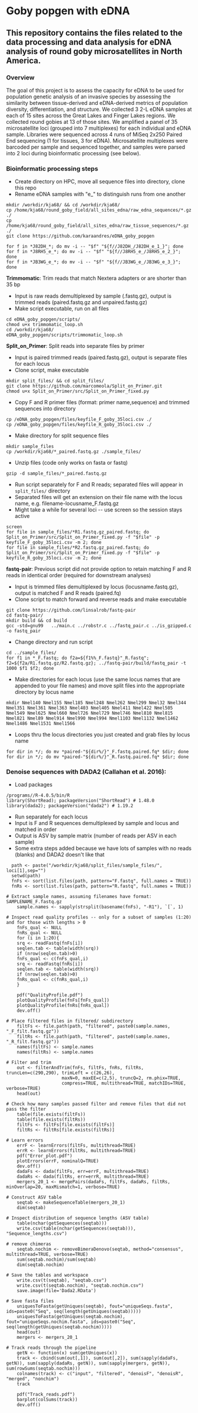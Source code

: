 # Goby popgen with eDNA
## This repository contains the files related to the data processing and data analysis for eDNA analysis of round goby microsatellites in North America. 

### Overview
The goal of this project is to assess the capacity for eDNA to be used for population genetic analysis of an invasive species by assessing the similarity between tissue-derived and eDNA-derived metrics of population diversity, differentiation, and structure. We collected 3 2-L eDNA samples at each of 15 sites across the Great Lakes and Finger Lakes regions. We collected round gobies at 13 of those sites. We amplified a panel of 35 microsatellite loci (grouped into 7 multiplexes) for each individual and eDNA sample. Libraries were sequenced across 4 runs of MiSeq 2x250 Paired End sequencing (1 for tissues, 3 for eDNA). Microsatellite multiplexes were barcoded per sample and sequenced together, and samples were parsed into 2 loci during bioinformatic processing (see below). 

### Bioinformatic processing steps
- Create directory on HPC, move all sequence files into directory, clone this repo
- Rename eDNA samples with "e_" to distinguish runs from one another
```
mkdir /workdir/kja68/ && cd /workdir/kja68/
cp /home/kja68/round_goby_field/all_sites_edna/raw_edna_sequences/*.gz ./
cp /home/kja68/round_goby_field/all_sites_edna/raw_tissue_sequences/*.gz ./
git clone https://github.com/karaandres/eDNA_goby_popgen

for f in *J82DH_*; do mv -i -- "$f" "${f//J82DH_/J82DH_e_1_}"; done
for f in *J8RH5_e_*; do mv -i -- "$f" "${f//J8RH5_e_/J8RH5_e_2_}"; done
for f in *JB3WG_e_*; do mv -i -- "$f" "${f//JB3WG_e_/JB3WG_e_3_}"; done
```
**Trimmomatic**: Trim reads that match Nextera adapters or are shorter than 35 bp
- Input is raw reads demultiplexed by sample (.fastq.gz), output is trimmed reads (paired.fastq.gz and unpaired.fastq.gz)
- Make script executable, run on all files
```
cd eDNA_goby_popgen/scripts/
chmod u+x trimmomatic_loop.sh
cd /workdir/kja68/
eDNA_goby_popgen/scripts/trimmomatic_loop.sh
```

**Split_on_Primer**: Split reads into separate files by primer
- Input is paired trimmed reads (paired.fastq.gz), output is separate files for each locus
- Clone script, make executable
```
mkdir split_files/ && cd split_files/
git clone https://github.com/marcomeola/Split_on_Primer.git
chmod u+x Split_on_Primer/src/Split_on_Primer_fixed.py
```
- Copy F and R primer files (format: primer name,sequence) and trimmed sequences into directory 
```
cp /eDNA_goby_popgen/files/keyfile_F_goby_35loci.csv ./
cp /eDNA_goby_popgen/files/keyfile_R_goby_35loci.csv ./
```
- Make directory for split sequence files
```
mkdir sample_files
cp /workdir/kja68/*_paired.fastq.gz ./sample_files/
```
- Unzip files (code only works on fasta or fastq) 
```
gzip -d sample_files/*_paired.fastq.gz
```
- Run script separately for F and R reads; separated files will appear in `split_files/` directory
- Separated files will get an extension on their file name with the locus name, e.g. filename-locusname_F.fastq.gz
- Might take a while for several loci -- use screen so the session stays active
```
screen
for file in sample_files/*R1.fastq.gz_paired.fastq; do Split_on_Primer/src/Split_on_Primer_fixed.py -f "$file" -p keyfile_F_goby_35loci.csv -m 2; done
for file in sample_files/*R2.fastq.gz_paired.fastq; do Split_on_Primer/src/Split_on_Primer_fixed.py -f "$file" -p keyfile_R_goby_35loci.csv -m 2; done
```

**fastq-pair**: Previous script did not provide option to retain matching F and R reads in identical order (required for downstream analyses)
- Input is trimmed files demultiplexed by locus (locusname.fastq.gz), output is matched F and R reads (paired.fq)
- Clone script to match forward and reverse reads and make executable
```
git clone https://github.com/linsalrob/fastq-pair
cd fastq-pair/
mkdir build && cd build
gcc -std=gnu99   ../main.c ../robstr.c ../fastq_pair.c ../is_gzipped.c  -o fastq_pair
```
- Change directory and run script
```
cd ../sample_files/
for f1 in *_F.fastq; do f2a=${f1%%_F.fastq}"_R.fastq"; f2=${f2a/R1.fastq.gz/R2.fastq.gz}; ../fastq-pair/build/fastq_pair -t 1000 $f1 $f2; done
```
- Make directories for each locus (use the same locus names that are appended to your file names) and move split files into the appropriate directory by locus name 
```
mkdir Nmel140 Nmel155 Nmel185 Nmel248 Nmel262 Nmel299 Nmel32 Nmel344 Nmel351 Nmel361 Nmel363 Nmel403 Nmel405 Nmel411 Nmel422 Nmel505 Nmel549 Nmel625 Nmel660 Nmel726 Nmel729 Nmel746 Nmel810 Nmel815 Nmel821 Nmel89 Nmel914 Nmel990 Nmel994 Nmel1103 Nmel1132 Nmel1462 Nmel1486 Nmel1531 Nmel1566
```
- Loops thru the locus directories you just created and grab files by locus name
```
for dir in */; do mv *paired-"${dir%/}"_F.fastq.paired.fq* $dir; done
for dir in */; do mv *paired-"${dir%/}"_R.fastq.paired.fq* $dir; done
```

### Denoise sequences with DADA2 (Callahan et al. 2016): 
- Load packages
```
/programs//R-4.0.5/bin/R
library(ShortRead); packageVersion("ShortRead") # 1.48.0
library(dada2); packageVersion("dada2") # 1.19.2
```
- Run separately for each locus
- Input is F and R sequences demultiplexed by sample and locus and matched in order
- Output is ASV by sample matrix (number of reads per ASV in each sample)
- Some extra steps added because we have lots of samples with no reads (blanks) and DADA2 doesn't like that
```
  path <- paste("/workdir/kja68/split_files/sample_files/", loci[1],sep="")
  setwd(path)
  fnFs <- sort(list.files(path, pattern="F.fastq", full.names = TRUE))
  fnRs <- sort(list.files(path, pattern="R.fastq", full.names = TRUE))

# Extract sample names, assuming filenames have format: SAMPLENAME_F.fastq.gz
	sample.names <- sapply(strsplit(basename(fnFs), "-R1"), `[`, 1)

# Inspect read quality profiles -- only for a subset of samples (1:20) and for those with lengths > 0
	fnFs_qual <- NULL
	fnRs_qual <- NULL
	for (i in 1:20){
	srq <- readFastq(fnFs[i])
	seqlen.tab <- table(width(srq))
	if (nrow(seqlen.tab)>0)
	fnFs_qual <- c(fnFs_qual,i)
	srq <- readFastq(fnRs[i])
	seqlen.tab <- table(width(srq))
	if (nrow(seqlen.tab)>0)
	fnRs_qual <- c(fnRs_qual,i)
	}

	pdf("QualityProfile.pdf")
	plotQualityProfile(fnFs[fnFs_qual])
	plotQualityProfile(fnRs[fnRs_qual])
	dev.off()

# Place filtered files in filtered/ subdirectory
	filtFs <- file.path(path, "filtered", paste0(sample.names, "_F_filt.fastq.gz"))
	filtRs <- file.path(path, "filtered", paste0(sample.names, "_R_filt.fastq.gz"))
	names(filtFs) <- sample.names
	names(filtRs) <- sample.names

# Filter and trim
	out <- filterAndTrim(fnFs, filtFs, fnRs, filtRs, truncLen=c(290,290), trimLeft = c(26,26),
                     maxN=0, maxEE=c(2,5), truncQ=2, rm.phix=TRUE,
                     compress=TRUE, multithread=TRUE, matchIDs=TRUE, verbose=TRUE)
	head(out)

# Check how many samples passed filter and remove files that did not pass the filter
	table(file.exists(filtFs))
	table(file.exists(filtRs))
	filtFs <- filtFs[file.exists(filtFs)]
	filtRs <- filtRs[file.exists(filtRs)]

# Learn errors
	errF <- learnErrors(filtFs, multithread=TRUE)
	errR <- learnErrors(filtRs, multithread=TRUE)
	pdf("Error_plot.pdf")
	plotErrors(errF, nominalQ=TRUE)
	dev.off()
	dadaFs <- dada(filtFs, err=errF, multithread=TRUE)
	dadaRs <- dada(filtRs, err=errR, multithread=TRUE)
	mergers_20_1 <- mergePairs(dadaFs, filtFs, dadaRs, filtRs, minOverlap=20, maxMismatch=1, verbose=TRUE)

# Construct ASV table 
	seqtab <- makeSequenceTable(mergers_20_1)
	dim(seqtab)

# Inspect distribution of sequence lengths (ASV table)
	table(nchar(getSequences(seqtab)))
	write.csv(table(nchar(getSequences(seqtab))), "Sequence_lengths.csv")

# remove chimeras 
	seqtab.nochim <- removeBimeraDenovo(seqtab, method="consensus", multithread=TRUE, verbose=TRUE)
	sum(seqtab.nochim)/sum(seqtab)
	dim(seqtab.nochim)

# Save the tables and workspace
	write.csv(t(seqtab), "seqtab.csv")
	write.csv(t(seqtab.nochim), "seqtab.nochim.csv")
	save.image(file='Dada2.RData')

# Save fasta files
	uniquesToFasta(getUniques(seqtab), fout="uniqueSeqs.fasta", ids=paste0("Seq", seq(length(getUniques(seqtab)))))
	uniquesToFasta(getUniques(seqtab.nochim), fout="uniqueSeqs.nochim.fasta", ids=paste0("Seq", seq(length(getUniques(seqtab.nochim)))))
	head(out)
	mergers <- mergers_20_1

# Track reads through the pipeline
	getN <- function(x) sum(getUniques(x))
	track <- cbind(sum(out[,1]), sum(out[,2]), sum(sapply(dadaFs, getN)), sum(sapply(dadaRs, getN)), sum(sapply(mergers, getN)), sum(rowSums(seqtab.nochim)))
	colnames(track) <- c("input", "filtered", "denoisF", "denoisR", "merged", "nonchim")
	track

	pdf("Track_reads.pdf")
	barplot(colSums(track))
	dev.off()
```
